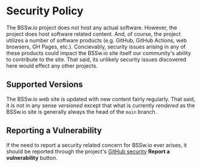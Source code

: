 # Security Policy

The BSSw.io project does not host any actual software.
However, the project does host software related content.
And, of course, the project utilizes a number of software products (e.g. GitHub, GitHub Actions, web browsers, GH Pages, etc.).
Concievably, security issues arising in any of these products could impact the BSSw.io site itself our community's ability to contribute to the site.
That said, its unlikely security issues discovered here would effect any other projects.

## Supported Versions

The BSSw.io web site is updated with new content fairly regularly.
That said, it is not in any sense *versioned* except that what is currently *rendered* as the BSSw.io site is generally always the head of the `main` branch.

## Reporting a Vulnerability

If the need to report a security related concern for BSSw.io ever arises, it should be reported through the project's [GitHub security](https://github.com/betterscientificsoftware/bssw.io/security/advisories/new) **Report a vulnerability** button.
